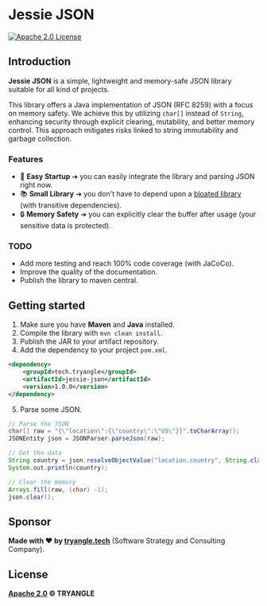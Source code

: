 # Jessie JSON

[![Apache 2.0 License](https://img.shields.io/badge/License-Apache%202.0-brightgreen.svg)](https://github.com/sergheevdev/event-bus/blob/main/LICENSE)

## Introduction

**Jessie JSON** is a simple, lightweight and memory-safe JSON library suitable for all kind of projects.

This library offers a Java implementation of JSON (RFC 8259) with a focus on memory safety. We achieve this by utilizing ```char[]``` instead of ```String```, enhancing security through explicit clearing, mutability, and better memory control. This approach mitigates risks linked to string immutability and garbage collection.

### Features

- 🚀 **Easy Startup** ➔ you can easily integrate the library and parsing JSON right now.
- 📚 **Small Library** ➔ you don't have to depend upon a <u>bloated library</u> (with transitive dependencies).
- 🔒 **Memory Safety** ➔ you can explicitly clear the buffer after usage (your sensitive data is protected).

### TODO

- Add more testing and reach 100% code coverage (with JaCoCo).
- Improve the quality of the documentation.
- Publish the library to maven central.

## Getting started

1. Make sure you have **Maven** and **Java** installed.
2. Compile the library with ```mvn clean install```.
3. Publish the JAR to your artifact repository.
4. Add the dependency to your project ```pom.xml```.

```xml
<dependency>
    <groupId>tech.tryangle</groupId>
    <artifactId>jessie-json</artifactId>
    <version>1.0.0</version>
</dependency>
```

5. Parse some JSON.

```java
// Parse the JSON
char[] raw = "{\"location\":{\"country\":\"US\"}}".toCharArray();
JSONEntity json = JSONParser.parseJson(raw);

// Get the data
String country = json.resolveObjectValue("location.country", String.class);
System.out.println(country);

// Clear the memory
Arrays.fill(raw, (char) -1);
json.clear();
```

## Sponsor

**Made with ❤ by [tryangle.tech](https://tryangle.tech)** (Software Strategy and Consulting Company).

## License

**[Apache 2.0](LICENSE) &copy; TRYANGLE**
